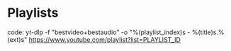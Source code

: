 # Playlists
code:
yt-dlp -f "bestvideo+bestaudio" -o "%(playlist_index)s - %(title)s.%(ext)s" https://www.youtube.com/playlist?list=PLAYLIST_ID
